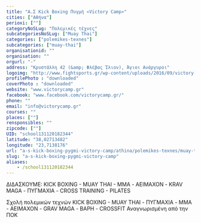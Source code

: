 ```yaml
---
title: "Α.Σ Kick Boxing Πυγμή «Victory Camp»"
cities: ["Αθήνα"]
perioxi: [""]
categoryNoSLug: "Πολεμικές τέχνες"
subcategoriesNoSLug: ["Muay Thai"]
categories: ["polemikes-texnes"]
subcategories: ["muay-thai"]
organisationid: ""
organisation: ""
orgurl: "-"
address: "Κρυστάλλη 42 (&amp; Φλέβας Ίλιον), Άγιοι Ανάργυροι"
logoimg: "http://www.fightsports.gr/wp-content/uploads/2016/09/victory-camp-logo-1.jpg"
profilePhoto : "downloaded"
coverPhoto : "downloaded"
website: "www.victorycamp.gr"
facebook: "www.facebook.com/victorycamp.gr/"
phone: ""
email: "info@victorycamp.gr"
courses: ""
places: [""]
rensponsibles: ""
zipcode: [""]
UID: "school131120182344"
latitude: "38,02713482"
longitude: "23,7138176"
url: "a-s-kick-boxing-pygmi-victory-camp/athina/polemikes-texnes/muay-thai"
slug: "a-s-kick-boxing-pygmi-victory-camp"
aliases:
    - /school131120182344
---
```



ΔΙΔΑΣΚΟΥΜΕ: KICK BOXING - MUAY THAI - MMA - ΑΕΙΜΑΧΟΝ - KRAV MAGA - ΠΥΓΜΑΧΙΑ - CROSS TRAINING - PILATES

Σχολή πολεμικών τεχνών KICK BOXING - MUAY THAI - ΠΥΓΜΑΧΙΑ - MMA - ΑΕΙΜΑΧΟΝ - GRAV MAGA - ΒΑΡΗ - CROSSFIT Αναγνωρισμένη από την ΠΟΚ